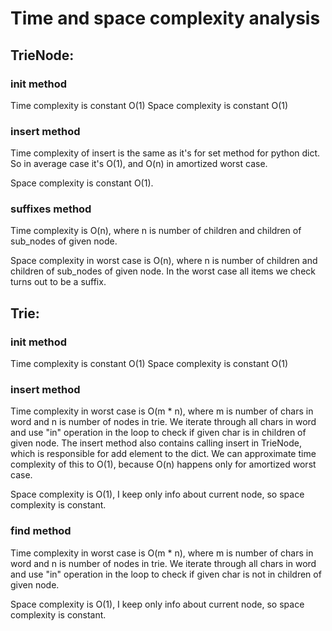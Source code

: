 # Time and space complexity analysis


## TrieNode:

### init method
Time complexity is constant O(1)
Space complexity is constant O(1)

### insert method
Time complexity of insert is the same as it's for set method for python dict.
So in average case it's O(1), and O(n) in amortized worst case. 

Space complexity is constant O(1).

### suffixes method
Time complexity is O(n), where n is number of children and children of sub_nodes
of given node.

Space complexity in worst case is O(n), where n is number of children and children of sub_nodes
of given node. In the worst case all items we check turns out to be a suffix.

## Trie:

### init method
Time complexity is constant O(1)
Space complexity is constant O(1)

### insert method
Time complexity in worst case is O(m * n), where m is number of chars in word and
n is number of nodes in trie. We iterate through all chars in word and use "in"
operation in the loop to check if given char is in children of given node.
The insert method also contains calling insert in TrieNode, which is responsible
for add element to the dict. We can approximate time complexity of this to O(1),
because O(n) happens only for amortized worst case. 

Space complexity is O(1), I keep only info about current node, so space complexity
is constant.

### find method
Time complexity in worst case is O(m * n), where m is number of chars in word and
n is number of nodes in trie. We iterate through all chars in word and use "in"
operation in the loop to check if given char is not in children of given node.

Space complexity is O(1), I keep only info about current node, so space complexity
is constant.
